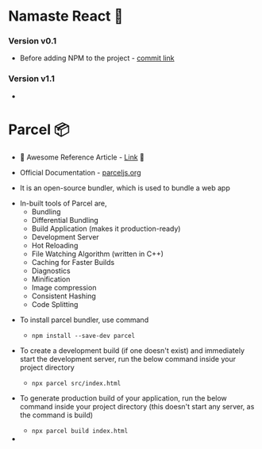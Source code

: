 # Namaste React 🚀

### Version v0.1

- Before adding NPM to the project - [commit link](https://github.com/prabhu30/namaste-react/tree/57273544a25a1d1c1230154d696c83cb335e1da4)

### Version v1.1

-

# Parcel 📦

- 🌟 Awesome Reference Article - [Link](https://www.digitalocean.com/community/tutorials/how-to-bundle-a-web-app-with-parcel-js) 🌟
- Official Documentation - [parceljs.org](https://parceljs.org/)

- It is an open-source bundler, which is used to bundle a web app

* In-built tools of Parcel are,
  - Bundling
  - Differential Bundling
  - Build Application (makes it production-ready)
  - Development Server
  - Hot Reloading
  - File Watching Algorithm (written in C++)
  - Caching for Faster Builds
  - Diagnostics
  - Minification
  - Image compression
  - Consistent Hashing
  - Code Splitting

- To install parcel bundler, use command

  - `npm install --save-dev parcel`

- To create a development build (if one doesn't exist) and immediately start the development server, run the below command inside your project directory

  - `npx parcel src/index.html`

- To generate production build of your application, run the below command inside your project directory (this doesn't start any server, as the command is build)

  - `npx parcel build index.html`

-
